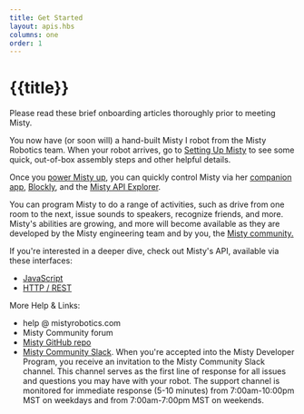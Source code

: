 ```yaml
---
title: Get Started
layout: apis.hbs
columns: one
order: 1
---
```


# {{title}}

Please read these brief onboarding articles thoroughly prior to meeting Misty.

You now have (or soon will) a hand-built Misty I robot from the Misty Robotics team. When your robot arrives, go to [Setting Up Misty](../../../../../onboarding/get-started/setting-up-misty) to see some quick, out-of-box assembly steps and other helpful details.

Once you [power Misty up](../../../../../onboarding/get-started/powering-up-down), you can quickly control Misty via her [companion app](../../../../../onboarding/3-ways-to-interact-with-misty/companion-app), [Blockly](../../../../../onboarding/3-ways-to-interact-with-misty/blockly), and the [Misty API Explorer](../../../../../onboarding/3-ways-to-interact-with-misty/api-explorer).

You can program Misty to do a range of activities, such as drive from one room to the next, issue sounds to speakers, recognize friends, and more. Misty's abilities are growing, and more will become available as they are developed by the Misty engineering team and by you, the [Misty community.](https://community.mistyrobotics.com/)

If you're interested in a deeper dive, check out Misty's API, available via these interfaces:
- [JavaScript](../../../../../apis/api-reference/all-functions)
- [HTTP / REST](../../../../../apis/api-reference/rest)

More Help & Links:
* help @ mistyrobotics.com
* Misty Community forum
* [Misty GitHub repo](https://github.com/MistyCommunity/MistyI/tree/master/Skills)
* [Misty Community Slack](http://misty-community.slack.com). When you're accepted into the Misty Developer Program, you receive an invitation to the Misty Community Slack channel. This channel serves as the first line of response for all issues and questions you may have with your robot. The support channel is monitored for immediate response (5-10 minutes) from 7:00am-10:00pm MST on weekdays and from 7:00am-7:00pm MST on weekends.
